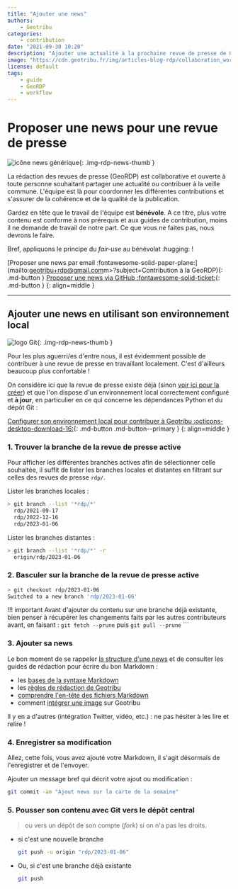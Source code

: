 ```yaml
---
title: "Ajouter une news"
authors:
    - Geotribu
categories:
    - contribution
date: "2021-09-30 10:20"
description: "Ajouter une actualité à la prochaine revue de presse de Geotribu (GeoRDP)."
image: "https://cdn.geotribu.fr/img/articles-blog-rdp/collaboration_world.png"
license: default
tags:
    - guide
    - GeoRDP
    - workflow
---
```


# Proposer une news pour une revue de presse

![icône news générique](https://cdn.geotribu.fr/img/internal/icons-rdp-news/news.png "icône news générique"){: .img-rdp-news-thumb }

La rédaction des revues de presse (GeoRDP) est collaborative et ouverte à toute personne souhaitant partager une actualité ou contribuer à la veille commune. L'équipe est là pour coordonner les différentes contributions et s'assurer de la cohérence et de la qualité de la publication.

Gardez en tête que le travail de l'équipe est **bénévole**. A ce titre, plus votre contenu est conforme à nos prérequis et aux guides de contribution, moins il ne demande de travail de notre part. Ce que vous ne faites pas, nous devrons le faire.

Bref, appliquons le principe du *fair-use* au bénévolat :hugging: !

[Proposer une news par email :fontawesome-solid-paper-plane:](mailto:<geotribu+rdp@gmail.com>m>?subject=Contribution à la GeoRDP){: .md-button }
[Proposer une news via GitHub :fontawesome-solid-ticket:](https://github.com/geotribu/website/issues/new?assignees=Guts&labels=contribution+externe%2Crdp%2Ctriage&template=RDP_NEWS.yml){: .md-button }
{: align=middle }

----

## Ajouter une news en utilisant son environnement local

![logo Git](https://cdn.geotribu.fr/img/logos-icones/divers/git.png "logo Git"){: .img-rdp-news-thumb }

Pour les plus aguerri/es d'entre nous, il est évidemment possible de contribuer à une revue de presse en travaillant localement. C'est d'ailleurs beaucoup plus confortable !

On considère ici que la revue de presse existe déjà (sinon [voir ici pour la créer](/rdp/create_rdp/)) et que l'on dispose d'un environnement local correctement configuré et **à jour**, en particulier en ce qui concerne les dépendances Python et du dépôt Git :

[Configurer son environnement local pour contribuer à Geotribu :octicons-desktop-download-16:](/edit/local_edition_setup/){: .md-button .md-button--primary }
{: align=middle }

### 1. Trouver la branche de la revue de presse active

Pour afficher les différentes branches actives afin de sélectionner celle souhaitée, il suffit de lister les branches locales et distantes en filtrant sur celles des revues de presse `rdp/`.

Lister les branches locales :

```sh
> git branch --list '*rdp/*'
  rdp/2021-09-17
  rdp/2022-12-16
  rdp/2023-01-06
```

Lister les branches distantes :

```sh
> git branch --list '*rdp/*' -r
  origin/rdp/2023-01-06
```

### 2. Basculer sur la branche de la revue de presse active

```sh
> git checkout rdp/2023-01-06
Switched to a new branch 'rdp/2023-01-06'
```

!!! important
    Avant d'ajouter du contenu sur une branche déjà existante, bien penser à récupérer les changements faits par les autres contributeurs avant, en faisant : `git fetch --prune` puis `git pull --prune`
    ```  

### 3. Ajouter sa news

Le bon moment de se rappeler [la structure d'une news](/rdp/structure_news/) et de consulter les guides de rédaction pour écrire du bon Markdown :

- les [bases de la syntaxe Markdown](/guides/markdown_basics/)
- les [règles de rédaction de Geotribu](/guides/markdown_quality/)
- [comprendre l'en-tête des fichiers Markdown](/guides/metadata_yaml_frontmatter/)
- comment [intégrer une image](/guides/image/) sur Geotribu

Il y en a d'autres (intégration Twitter, vidéo, etc.) : ne pas hésiter à les lire et relire !

### 4. Enregistrer sa modification

Allez, cette fois, vous avez ajouté votre Markdown, il s'agit désormais de l'enregistrer et de l'envoyer.

Ajouter un message bref qui décrit votre ajout ou modification :

```sh
git commit -am "Ajout news sur la carte de la semaine"
```

### 5. Pousser son contenu avec Git vers le dépôt central

> ou vers un dépôt de son compte (*fork*) si on n'a pas les droits.

- si c'est une nouvelle branche

    ```bash
    git push -u origin "rdp/2023-01-06"
    ```

- Ou, si c'est une branche déjà existante

    ```bash
    git push
    ```
